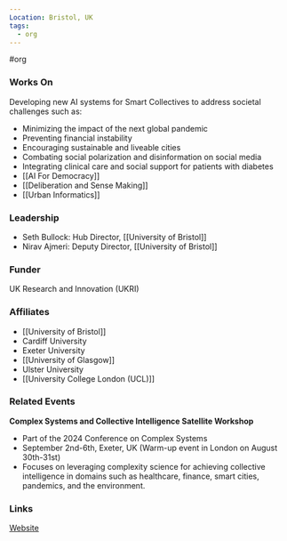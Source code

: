 ```yaml
---
Location: Bristol, UK
tags:
  - org
---
```

#org

### Works On

Developing new AI systems for Smart Collectives to address societal challenges such as:
- Minimizing the impact of the next global pandemic
- Preventing financial instability
- Encouraging sustainable and liveable cities
- Combating social polarization and disinformation on social media
- Integrating clinical care and social support for patients with diabetes
- [[AI For Democracy]]
- [[Deliberation and Sense Making]]
- [[Urban Informatics]]

### Leadership

- Seth Bullock: Hub Director, [[University of Bristol]]
- Nirav Ajmeri: Deputy Director, [[University of Bristol]]

### Funder

UK Research and Innovation (UKRI)

### Affiliates

- [[University of Bristol]]
- Cardiff University
- Exeter University
- [[University of Glasgow]]
- Ulster University
- [[University College London (UCL)]]

### Related Events

**Complex Systems and Collective Intelligence Satellite Workshop**
- Part of the 2024 Conference on Complex Systems
- September 2nd-6th, Exeter, UK (Warm-up event in London on August 30th-31st)
- Focuses on leveraging complexity science for achieving collective intelligence in domains such as healthcare, finance, smart cities, pandemics, and the environment.

### Links

[Website](https://ai4ci.ac.uk/)